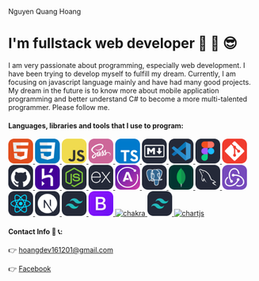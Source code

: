 Nguyen Quang Hoang
# I'm fullstack web developer &#129305; &#127881; &#128526;

I am very passionate about programming, especially web development. I have been trying to develop myself to fulfill my dream. Currently, I am focusing on javascript language mainly and have had many good projects. My dream in the future is to know more about mobile application programming and better understand C# to become a more multi-talented programmer. Please follow me.

#### Languages, libraries and tools that I use to program:
<a href="#">
<img width="50" height="50" src="https://github.com/tandpfun/skill-icons/blob/main/icons/HTML.svg"/>
</a>
<a href="#">
<img width="50" height="50" src="https://github.com/tandpfun/skill-icons/blob/main/icons/CSS.svg"/>
</a>
<a href="#">
<img width="50" height="50" src="https://github.com/tandpfun/skill-icons/blob/main/icons/JavaScript.svg"/>
</a>
<a href="#">
<img width="50" height="50" src="https://github.com/tandpfun/skill-icons/blob/main/icons/Sass.svg"/>
</a>
<a href="#">
<img width="50" height="50" src="https://github.com/tandpfun/skill-icons/blob/main/icons/TypeScript.svg"/>
</a>
<a href="#">
<img width="50" height="50" src="https://github.com/tandpfun/skill-icons/blob/main/icons/Markdown-Dark.svg"/>
</a>
<a href="#">
<img width="50" height="50" src="https://github.com/tandpfun/skill-icons/blob/main/icons/VSCode-Dark.svg"/>
</a>
<a href="#">
<img width="50" height="50" src="https://github.com/tandpfun/skill-icons/blob/main/icons/Figma-Dark.svg"/>
</a>
<a href="#">
<img width="50" height="50" src="https://github.com/tandpfun/skill-icons/blob/main/icons/Git.svg"/>
</a>
<a href="#">
<img width="50" height="50" src="https://github.com/tandpfun/skill-icons/blob/main/icons/Github-Dark.svg"/>
</a>
<a href="#">
<img width="50" height="50" src="https://github.com/tandpfun/skill-icons/blob/main/icons/Heroku.svg"/>
</a>
<a href="#">
<img width="50" height="50" src="https://github.com/tandpfun/skill-icons/blob/main/icons/NodeJS-Dark.svg"/>
</a>
<a href="#">
<img width="50" height="50" src="https://github.com/tandpfun/skill-icons/blob/main/icons/ExpressJS-Dark.svg"/>
</a>
<a href="#">
<img width="50" height="50" src="https://github.com/tandpfun/skill-icons/blob/main/icons/Apollo.svg"/>
</a>
<a href="#">
<img width="50" height="50" src="https://github.com/tandpfun/skill-icons/blob/main/icons/PostgreSQL-Dark.svg"/>
</a>
<a href="#">
<img width="50" height="50" src="https://github.com/tandpfun/skill-icons/blob/main/icons/MongoDB.svg"/>
</a>
<a href="#">
<img width="50" height="50" src="https://github.com/tandpfun/skill-icons/blob/main/icons/MySQL-Dark.svg"/>
</a>
<a href="#">
<img width="50" height="50" src="https://github.com/tandpfun/skill-icons/blob/main/icons/Redux.svg"/>
</a>
<a href="#">
<img width="50" height="50" src="https://github.com/tandpfun/skill-icons/blob/main/icons/React-Dark.svg"/>
</a>
<a href="#">
<img width="50" height="50" src="https://github.com/tandpfun/skill-icons/blob/main/icons/NextJS-Dark.svg"/>
</a>
<a href="#">
<img width="50" height="50" src="https://github.com/tandpfun/skill-icons/blob/main/icons/TailwindCSS-Dark.svg"/>
</a>
<a href="#">
<img width="50" height="50" src="https://github.com/tandpfun/skill-icons/blob/main/icons/Bootstrap.svg"/>
</a>
<a href="https://chakra-ui.com/" target="_blank">
<img src="https://img.stackshare.io/service/12421/rzylUjaf_400x400.jpg" alt="chakra" width="50" height="50"/> 
</a> 
<a href="https://tailwindcss.com/" target="_blank"> 
<img src="https://github.com/tandpfun/skill-icons/blob/main/icons/TailwindCSS-Dark.svg" alt="tailwind" width="50" height="50"/> 
</a> 
<a href="https://www.chartjs.org" target="_blank"> 
<img src="https://www.chartjs.org/media/logo-title.svg" alt="chartjs" width="50" height="50"/> 
</a>

#### Contact Info 🤙 &#128222;:

&#128073; hoangdev161201@gmail.com

&#128073; <a href="https://www.facebook.com/hoang.nguyenquang.395454/">Facebook</a>

